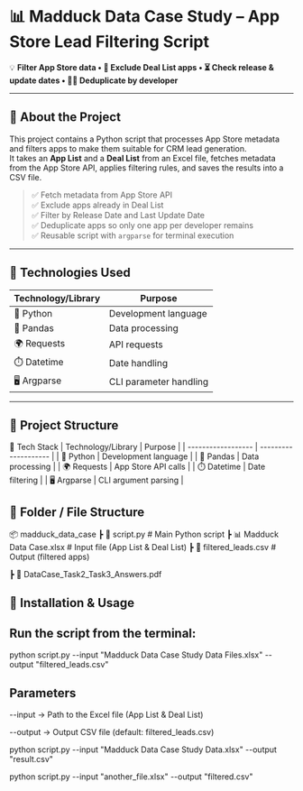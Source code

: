 # 📊 Madduck Data Case Study – App Store Lead Filtering Script  

💡 **Filter App Store data • 🎯 Exclude Deal List apps • ⏳ Check release & update dates • 👨‍💻 Deduplicate by developer**  

---

## 📌 About the Project  

This project contains a Python script that processes App Store metadata and filters apps to make them suitable for CRM lead generation.  
It takes an **App List** and a **Deal List** from an Excel file, fetches metadata from the App Store API, applies filtering rules, and saves the results into a CSV file.  

> ✅ Fetch metadata from App Store API  
> ✅ Exclude apps already in Deal List  
> ✅ Filter by Release Date and Last Update Date  
> ✅ Deduplicate apps so only one app per developer remains  
> ✅ Reusable script with `argparse` for terminal execution  

---

## 🔧 Technologies Used  

| Technology/Library  | Purpose |
|---------------------|---------|
| 🐍 Python           | Development language |
| 📑 Pandas           | Data processing |
| 🌍 Requests         | API requests |
| ⏱️ Datetime         | Date handling |
| 🖥️ Argparse         | CLI parameter handling |

---

## 📁 Project Structure  

🔧 Tech Stack
| Technology/Library | Purpose              |
| ------------------ | -------------------- |
| 🐍 Python          | Development language |
| 📑 Pandas          | Data processing      |
| 🌍 Requests        | App Store API calls  |
| ⏱️ Datetime        | Date filtering       |
| 🖥️ Argparse       | CLI argument parsing |


## 📁 Folder / File Structure

📦 madduck_data_case
 ┣ 📜 script.py              # Main Python script
 ┣ 📊 Madduck Data Case.xlsx # Input file (App List & Deal List)
 ┣ 📑 filtered_leads.csv     # Output (filtered apps)
 
 ┣ 📑 DataCase_Task2_Task3_Answers.pdf

## 🚀 Installation & Usage

## Run the script from the terminal:

python script.py --input "Madduck Data Case Study Data Files.xlsx" --output "filtered_leads.csv"

## Parameters
--input → Path to the Excel file (App List & Deal List)

--output → Output CSV file (default: filtered_leads.csv)

python script.py --input "Madduck Data Case Study Data.xlsx" --output "result.csv"

python script.py --input "another_file.xlsx" --output "filtered.csv"


